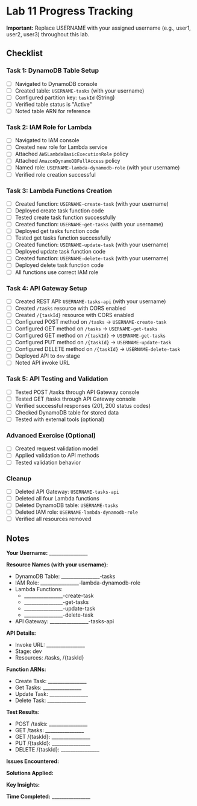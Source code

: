 # Lab 11 Progress Tracking

**Important:** Replace USERNAME with your assigned username (e.g., user1, user2, user3) throughout this lab.

## Checklist

### Task 1: DynamoDB Table Setup
- [ ] Navigated to DynamoDB console
- [ ] Created table: `USERNAME-tasks` (with your username)
- [ ] Configured partition key: `taskId` (String)
- [ ] Verified table status is "Active"
- [ ] Noted table ARN for reference

### Task 2: IAM Role for Lambda
- [ ] Navigated to IAM console
- [ ] Created new role for Lambda service
- [ ] Attached `AWSLambdaBasicExecutionRole` policy
- [ ] Attached `AmazonDynamoDBFullAccess` policy
- [ ] Named role: `USERNAME-lambda-dynamodb-role` (with your username)
- [ ] Verified role creation successful

### Task 3: Lambda Functions Creation
- [ ] Created function: `USERNAME-create-task` (with your username)
- [ ] Deployed create task function code
- [ ] Tested create task function successfully
- [ ] Created function: `USERNAME-get-tasks` (with your username)
- [ ] Deployed get tasks function code
- [ ] Tested get tasks function successfully
- [ ] Created function: `USERNAME-update-task` (with your username)
- [ ] Deployed update task function code
- [ ] Created function: `USERNAME-delete-task` (with your username)
- [ ] Deployed delete task function code
- [ ] All functions use correct IAM role

### Task 4: API Gateway Setup
- [ ] Created REST API: `USERNAME-tasks-api` (with your username)
- [ ] Created `/tasks` resource with CORS enabled
- [ ] Created `/{taskId}` resource with CORS enabled
- [ ] Configured POST method on `/tasks` → `USERNAME-create-task`
- [ ] Configured GET method on `/tasks` → `USERNAME-get-tasks`
- [ ] Configured GET method on `/{taskId}` → `USERNAME-get-tasks`
- [ ] Configured PUT method on `/{taskId}` → `USERNAME-update-task`
- [ ] Configured DELETE method on `/{taskId}` → `USERNAME-delete-task`
- [ ] Deployed API to `dev` stage
- [ ] Noted API invoke URL

### Task 5: API Testing and Validation
- [ ] Tested POST /tasks through API Gateway console
- [ ] Tested GET /tasks through API Gateway console
- [ ] Verified successful responses (201, 200 status codes)
- [ ] Checked DynamoDB table for stored data
- [ ] Tested with external tools (optional)

### Advanced Exercise (Optional)
- [ ] Created request validation model
- [ ] Applied validation to API methods
- [ ] Tested validation behavior

### Cleanup
- [ ] Deleted API Gateway: `USERNAME-tasks-api`
- [ ] Deleted all four Lambda functions
- [ ] Deleted DynamoDB table: `USERNAME-tasks`
- [ ] Deleted IAM role: `USERNAME-lambda-dynamodb-role`
- [ ] Verified all resources removed

## Notes

**Your Username:** ________________

**Resource Names (with your username):**
- DynamoDB Table: ________________-tasks
- IAM Role: ________________-lambda-dynamodb-role
- Lambda Functions:
  - ________________-create-task
  - ________________-get-tasks
  - ________________-update-task
  - ________________-delete-task
- API Gateway: ________________-tasks-api

**API Details:**
- Invoke URL: ________________
- Stage: dev
- Resources: /tasks, /{taskId}

**Function ARNs:**
- Create Task: ________________
- Get Tasks: ________________
- Update Task: ________________
- Delete Task: ________________

**Test Results:**
- POST /tasks: ________________
- GET /tasks: ________________
- GET /{taskId}: ________________
- PUT /{taskId}: ________________
- DELETE /{taskId}: ________________

**Issues Encountered:**


**Solutions Applied:**


**Key Insights:**


**Time Completed:** ________________


